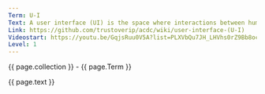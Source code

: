 ```yaml
---
Term: U-I
Text: A user interface (UI) is the space where interactions between humans and machines occur.
Link: https://github.com/trustoverip/acdc/wiki/user-interface-(U-I)
Videostart: https://youtu.be/GqjsRuu0V5A?list=PLXVbQu7JH_LHVhs0rZ9Bb8ocyKlPljkaG&t=02m16s
Level: 1
---
```


{{ page.collection }} - {{ page.Term }}

   {{ page.text }}

